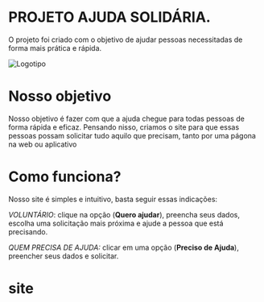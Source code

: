 # PROJETO AJUDA SOLIDÁRIA. 
O projeto foi criado com o objetivo de ajudar pessoas necessitadas de forma mais prática e rápida.

![Logotipo](https://github.com/user-attachments/assets/e9fe668f-2725-4388-93f8-fbc527fc5a51)

# Nosso objetivo
Nosso objetivo é fazer com que a ajuda chegue para todas pessoas de forma rápida e eficaz. Pensando nisso, criamos o site para que essas pessoas possam solicitar tudo aquilo que precisam, tanto por uma págona na web ou aplicativo

# Como funciona?
Nosso site é simples e intuitivo, basta seguir essas indicações:

*VOLUNTÁRIO*: clique na opção (**Quero ajudar**), preencha seus dados, escolha uma solicitação mais próxima e ajude a pessoa que está precisando.

*QUEM PRECISA DE AJUDA:* clicar em uma opção (**Preciso de Ajuda**), preencher seus dados e solicitar.

# site

